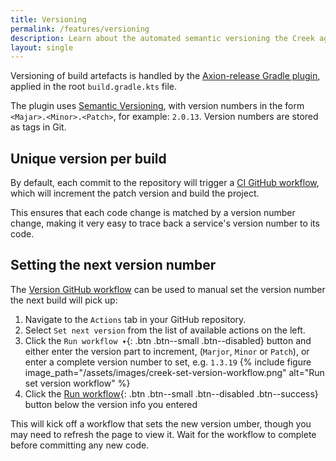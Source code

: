 ```yaml
---
title: Versioning
permalink: /features/versioning
description: Learn about the automated semantic versioning the Creek aggregate template sets up for you
layout: single
---
```


Versioning of build artefacts is handled by the [Axion-release Gradle plugin][axion], applied in the root `build.gradle.kts`
file. 

The plugin uses [Semantic Versioning][semVer], with version numbers in the form `<Majar>.<Minor>.<Patch>`, for example:
`2.0.13`.  Version numbers are stored as tags in Git.

## Unique version per build

By default, each commit to the repository will trigger a [CI GitHub workflow][buildYml], 
which will increment the patch version and build the project.

This ensures that each code change is matched by a version number change, making it very easy to trace back a 
service's version number to its code.

## Setting the next version number

The [Version GitHub workflow][versionYml] can be used to manual set the version number the next build will pick up:

1. Navigate to the `Actions` tab in your GitHub repository.
2. Select `Set next version` from the list of available actions on the left.
3. Click the `Run workflow ▾`{: .btn .btn--small .btn--disabled} button and either enter the version part to increment, 
   (`Marjor`, `Minor` or `Patch`), or enter a complete version number to set, e.g. `1.3.19`
   {% include figure image_path="/assets/images/creek-set-version-workflow.png" alt="Run set version workflow" %}   
4. Click the [Run workflow](){: .btn .btn--small .btn--disabled .btn--success} button below the version info you entered

This will kick off a workflow that sets the new version umber, though you may need to refresh the page to view it.
Wait for the workflow to complete before committing any new code.

[axion]: https://github.com/allegro/axion-release-plugin
[semVer]: https://semver.org/
[buildYml]: https://github.com/creek-service/aggregate-template/blob/main/.github/workflows/build.yml
[versionYml]: https://github.com/creek-service/aggregate-template/blob/main/.github/workflows/version.yml